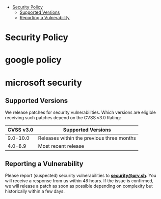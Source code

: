 <!--

Thank you for contributing changes to this document! Because we use a central repository
to synchronize this file across all our repositories, make sure to make your edits
in the correct file, which you can find here:

https://github.com/ory/meta/blob/master/templates/repository/SECURITY.md

-->

<!-- START doctoc generated TOC please keep comment here to allow auto update -->
<!-- DON'T EDIT THIS SECTION, INSTEAD RE-RUN doctoc TO UPDATE -->

- [Security Policy](#security-policy)
  - [Supported Versions](#supported-versions)
  - [Reporting a Vulnerability](#reporting-a-vulnerability)

<!-- END doctoc generated TOC please keep comment here to allow auto update -->

# Security Policy
# google policy 
# microsoft security 

## Supported Versions

We release patches for security vulnerabilities. Which versions are eligible
receiving such patches depend on the CVSS v3.0 Rating:

| CVSS v3.0 | Supported Versions                        |
| --------- | ----------------------------------------- |
| 9.0-10.0  | Releases within the previous three months |
| 4.0-8.9   | Most recent release                       |

## Reporting a Vulnerability

Please report (suspected) security vulnerabilities to
**[security@ory.sh](mailto:security@ory.sh)**. You will receive a response from
us within 48 hours. If the issue is confirmed, we will release a patch as soon
as possible depending on complexity but historically within a few days.
